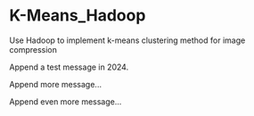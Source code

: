 # K-Means_Hadoop
Use Hadoop to implement k-means clustering method for image compression

Append a test message in 2024.

Append more message...

Append even more message...
